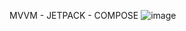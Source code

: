 MVVM - JETPACK - COMPOSE
![image](https://github.com/gurvinder13/ComposeExp/assets/44806218/a724723f-f811-4760-853a-60f0503db516)
